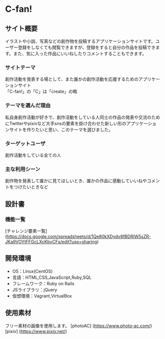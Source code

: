 # C-fan!

## サイト概要
イラストや小説、写真などの創作物を投稿するアプリケーションサイトです。ユーザー登録をしなくても閲覧できますが、登録をすると自分の作品を投稿できます。また、気に入った作品にいいねしたりコメントすることもできます。

### サイトテーマ
創作活動を発表する場として、また誰かの創作活動を応援するためのアプリケーションサイト<br>
「C-fan!」の「C」は「create」の略

### テーマを選んだ理由
私自身創作活動が好きで、創作活動をしている人同士の作品の発表や交流のためにTwitterやpixivなど大手snsの要素を掛け合わせた新しい形のアプリケーションサイトを作りたいと思い、このテーマを選びました。

### ターゲットユーザ
創作活動をしている全ての人

### 主な利用シーン
創作物を発表して誰かに見てほしいとき、誰かの作品に感動していいねやコメントをつけたいときなど

## 設計書

### 機能一覧
[チャレンジ要素一覧] (https://docs.google.com/spreadsheets/d/1Qe80kXDydv8fBDRlW5sZR-JKa9VOYtFFGcLXcKbvCFs/edit?usp=sharing)

## 開発環境
- OS：Linux(CentOS)
- 言語：HTML,CSS,JavaScript,Ruby,SQL
- フレームワーク：Ruby on Rails
- JSライブラリ：jQuery
- 仮想環境：Vagrant,VirtualBox

## 使用素材
フリー素材の画像を使用します。
[photoAC] (https://www.photo-ac.com/)
[pixiv] (https://www.pixiv.net/)